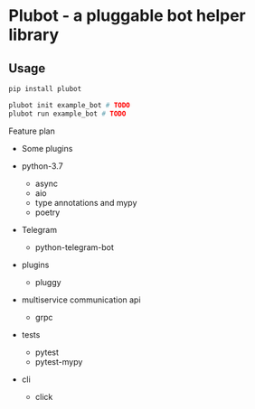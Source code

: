 # Plubot - a pluggable bot helper library

## Usage


```bash
pip install plubot

plubot init example_bot # TODO
plubot run example_bot # TODO
```

Feature plan

* Some plugins

* python-3.7
    * async
    * aio
    * type annotations and mypy
    * poetry
    
* Telegram
    * python-telegram-bot
    
* plugins
    * pluggy
    
* multiservice communication api
    * grpc
    
* tests
    * pytest
    * pytest-mypy

* cli
    * click
